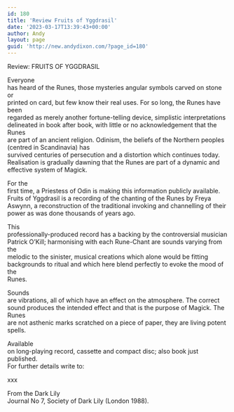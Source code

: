 ```yaml
---
id: 180
title: 'Review Fruits of Yggdrasil'
date: '2023-03-17T13:39:43+00:00'
author: Andy
layout: page
guid: 'http://new.andydixon.com/?page_id=180'
---
```


Review: FRUITS OF YGGDRASIL

Everyone  
has heard of the Runes, those mysteries angular symbols carved on stone or  
printed on card, but few know their real uses. For so long, the Runes have been  
regarded as merely another fortune-telling device, simplistic interpretations  
delineated in book after book, with little or no acknowledgement that the Runes  
are part of an ancient religion. Odinism, the beliefs of the Northern peoples (centred in Scandinavia) has  
survived centuries of persecution and a distortion which continues today.  
Realisation is gradually dawning that the Runes are part of a dynamic and  
effective system of Magick.

For the  
first time, a Priestess of Odin is making this information publicly available.  
Fruits of Yggdrasil is a recording of the chanting of the Runes by Freya  
Aswynn, a reconstruction of the traditional invoking and channelling of their  
power as was done thousands of years ago.

This  
professionally-produced record has a backing by the controversial musician  
Patrick O’Kill; harmonising with each Rune-Chant are sounds varying from the  
melodic to the sinister, musical creations which alone would be fitting  
backgrounds to ritual and which here blend perfectly to evoke the mood of the  
Runes.

Sounds  
are vibrations, all of which have an effect on the atmosphere. The correct  
sound produces the intended effect and that is the purpose of Magick. The Runes  
are not asthenic marks scratched on a piece of paper, they are living potent  
spells.

Available  
on long-playing record, cassette and compact disc; also book just published.  
For further details write to:

xxx

 From the Dark Lily  
Journal No 7, Society of Dark Lily (London 1988).